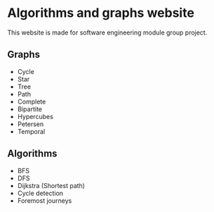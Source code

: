 # Algorithms and graphs website
This website is made for software engineering module group project.

## Graphs
* Cycle
* Star
* Tree
* Path
* Complete
* Bipartite
* Hypercubes
* Petersen
* Temporal

## Algorithms
* BFS
* DFS
* Dijkstra (Shortest path)
* Cycle detection
* Foremost journeys
